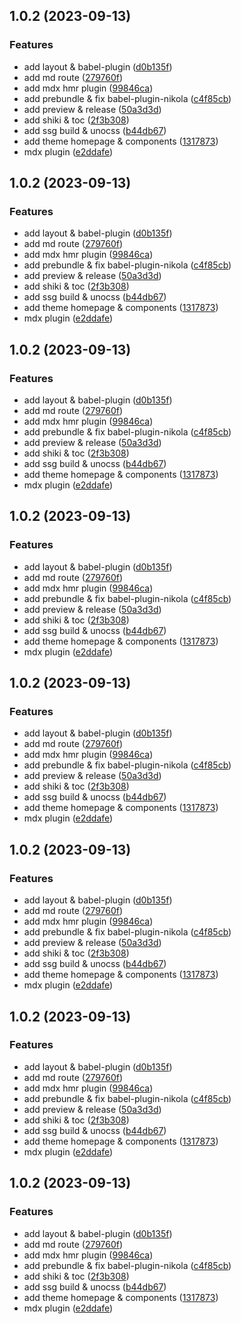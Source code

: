 ## 1.0.2 (2023-09-13)


### Features

* add layout & babel-plugin ([d0b135f](https://github.com/nikojxie/nikola/commit/d0b135fb04605abc54d955c3e67d2c8a52435316))
* add md route ([279760f](https://github.com/nikojxie/nikola/commit/279760fb73e1285d0b5591785b8adc9606a5a01e))
* add mdx hmr plugin ([99846ca](https://github.com/nikojxie/nikola/commit/99846cac943a1955007b1514c826113ba7c795c6))
* add prebundle & fix babel-plugin-nikola ([c4f85cb](https://github.com/nikojxie/nikola/commit/c4f85cb19b646c7ae7fc0e7193804d36dd7c8530))
* add preview & release ([50a3d3d](https://github.com/nikojxie/nikola/commit/50a3d3d25f52ca555cc30944119b59d562814bfc))
* add shiki & toc ([2f3b308](https://github.com/nikojxie/nikola/commit/2f3b308de9b989421c55822f21e023942726e808))
* add ssg build & unocss ([b44db67](https://github.com/nikojxie/nikola/commit/b44db67a1809d933fd8fcc77a9d5fc6ae1af6ac8))
* add theme homepage & components ([1317873](https://github.com/nikojxie/nikola/commit/1317873d7d5507a756c85de621ac568634bf2ddf))
* mdx plugin ([e2ddafe](https://github.com/nikojxie/nikola/commit/e2ddafefa6068d72dba7a3a2cf2b95a71879d21c))



## 1.0.2 (2023-09-13)


### Features

* add layout & babel-plugin ([d0b135f](https://github.com/nikojxie/nikola/commit/d0b135fb04605abc54d955c3e67d2c8a52435316))
* add md route ([279760f](https://github.com/nikojxie/nikola/commit/279760fb73e1285d0b5591785b8adc9606a5a01e))
* add mdx hmr plugin ([99846ca](https://github.com/nikojxie/nikola/commit/99846cac943a1955007b1514c826113ba7c795c6))
* add prebundle & fix babel-plugin-nikola ([c4f85cb](https://github.com/nikojxie/nikola/commit/c4f85cb19b646c7ae7fc0e7193804d36dd7c8530))
* add preview & release ([50a3d3d](https://github.com/nikojxie/nikola/commit/50a3d3d25f52ca555cc30944119b59d562814bfc))
* add shiki & toc ([2f3b308](https://github.com/nikojxie/nikola/commit/2f3b308de9b989421c55822f21e023942726e808))
* add ssg build & unocss ([b44db67](https://github.com/nikojxie/nikola/commit/b44db67a1809d933fd8fcc77a9d5fc6ae1af6ac8))
* add theme homepage & components ([1317873](https://github.com/nikojxie/nikola/commit/1317873d7d5507a756c85de621ac568634bf2ddf))
* mdx plugin ([e2ddafe](https://github.com/nikojxie/nikola/commit/e2ddafefa6068d72dba7a3a2cf2b95a71879d21c))



## 1.0.2 (2023-09-13)


### Features

* add layout & babel-plugin ([d0b135f](https://github.com/nikojxie/nikola/commit/d0b135fb04605abc54d955c3e67d2c8a52435316))
* add md route ([279760f](https://github.com/nikojxie/nikola/commit/279760fb73e1285d0b5591785b8adc9606a5a01e))
* add mdx hmr plugin ([99846ca](https://github.com/nikojxie/nikola/commit/99846cac943a1955007b1514c826113ba7c795c6))
* add prebundle & fix babel-plugin-nikola ([c4f85cb](https://github.com/nikojxie/nikola/commit/c4f85cb19b646c7ae7fc0e7193804d36dd7c8530))
* add preview & release ([50a3d3d](https://github.com/nikojxie/nikola/commit/50a3d3d25f52ca555cc30944119b59d562814bfc))
* add shiki & toc ([2f3b308](https://github.com/nikojxie/nikola/commit/2f3b308de9b989421c55822f21e023942726e808))
* add ssg build & unocss ([b44db67](https://github.com/nikojxie/nikola/commit/b44db67a1809d933fd8fcc77a9d5fc6ae1af6ac8))
* add theme homepage & components ([1317873](https://github.com/nikojxie/nikola/commit/1317873d7d5507a756c85de621ac568634bf2ddf))
* mdx plugin ([e2ddafe](https://github.com/nikojxie/nikola/commit/e2ddafefa6068d72dba7a3a2cf2b95a71879d21c))



## 1.0.2 (2023-09-13)


### Features

* add layout & babel-plugin ([d0b135f](https://github.com/nikojxie/nikola/commit/d0b135fb04605abc54d955c3e67d2c8a52435316))
* add md route ([279760f](https://github.com/nikojxie/nikola/commit/279760fb73e1285d0b5591785b8adc9606a5a01e))
* add mdx hmr plugin ([99846ca](https://github.com/nikojxie/nikola/commit/99846cac943a1955007b1514c826113ba7c795c6))
* add prebundle & fix babel-plugin-nikola ([c4f85cb](https://github.com/nikojxie/nikola/commit/c4f85cb19b646c7ae7fc0e7193804d36dd7c8530))
* add preview & release ([50a3d3d](https://github.com/nikojxie/nikola/commit/50a3d3d25f52ca555cc30944119b59d562814bfc))
* add shiki & toc ([2f3b308](https://github.com/nikojxie/nikola/commit/2f3b308de9b989421c55822f21e023942726e808))
* add ssg build & unocss ([b44db67](https://github.com/nikojxie/nikola/commit/b44db67a1809d933fd8fcc77a9d5fc6ae1af6ac8))
* add theme homepage & components ([1317873](https://github.com/nikojxie/nikola/commit/1317873d7d5507a756c85de621ac568634bf2ddf))
* mdx plugin ([e2ddafe](https://github.com/nikojxie/nikola/commit/e2ddafefa6068d72dba7a3a2cf2b95a71879d21c))



## 1.0.2 (2023-09-13)


### Features

* add layout & babel-plugin ([d0b135f](https://github.com/nikojxie/nikola/commit/d0b135fb04605abc54d955c3e67d2c8a52435316))
* add md route ([279760f](https://github.com/nikojxie/nikola/commit/279760fb73e1285d0b5591785b8adc9606a5a01e))
* add mdx hmr plugin ([99846ca](https://github.com/nikojxie/nikola/commit/99846cac943a1955007b1514c826113ba7c795c6))
* add prebundle & fix babel-plugin-nikola ([c4f85cb](https://github.com/nikojxie/nikola/commit/c4f85cb19b646c7ae7fc0e7193804d36dd7c8530))
* add preview & release ([50a3d3d](https://github.com/nikojxie/nikola/commit/50a3d3d25f52ca555cc30944119b59d562814bfc))
* add shiki & toc ([2f3b308](https://github.com/nikojxie/nikola/commit/2f3b308de9b989421c55822f21e023942726e808))
* add ssg build & unocss ([b44db67](https://github.com/nikojxie/nikola/commit/b44db67a1809d933fd8fcc77a9d5fc6ae1af6ac8))
* add theme homepage & components ([1317873](https://github.com/nikojxie/nikola/commit/1317873d7d5507a756c85de621ac568634bf2ddf))
* mdx plugin ([e2ddafe](https://github.com/nikojxie/nikola/commit/e2ddafefa6068d72dba7a3a2cf2b95a71879d21c))



## 1.0.2 (2023-09-13)


### Features

* add layout & babel-plugin ([d0b135f](https://github.com/nikojxie/nikola/commit/d0b135fb04605abc54d955c3e67d2c8a52435316))
* add md route ([279760f](https://github.com/nikojxie/nikola/commit/279760fb73e1285d0b5591785b8adc9606a5a01e))
* add mdx hmr plugin ([99846ca](https://github.com/nikojxie/nikola/commit/99846cac943a1955007b1514c826113ba7c795c6))
* add prebundle & fix babel-plugin-nikola ([c4f85cb](https://github.com/nikojxie/nikola/commit/c4f85cb19b646c7ae7fc0e7193804d36dd7c8530))
* add preview & release ([50a3d3d](https://github.com/nikojxie/nikola/commit/50a3d3d25f52ca555cc30944119b59d562814bfc))
* add shiki & toc ([2f3b308](https://github.com/nikojxie/nikola/commit/2f3b308de9b989421c55822f21e023942726e808))
* add ssg build & unocss ([b44db67](https://github.com/nikojxie/nikola/commit/b44db67a1809d933fd8fcc77a9d5fc6ae1af6ac8))
* add theme homepage & components ([1317873](https://github.com/nikojxie/nikola/commit/1317873d7d5507a756c85de621ac568634bf2ddf))
* mdx plugin ([e2ddafe](https://github.com/nikojxie/nikola/commit/e2ddafefa6068d72dba7a3a2cf2b95a71879d21c))



## 1.0.2 (2023-09-13)


### Features

* add layout & babel-plugin ([d0b135f](https://github.com/nikojxie/nikola/commit/d0b135fb04605abc54d955c3e67d2c8a52435316))
* add md route ([279760f](https://github.com/nikojxie/nikola/commit/279760fb73e1285d0b5591785b8adc9606a5a01e))
* add mdx hmr plugin ([99846ca](https://github.com/nikojxie/nikola/commit/99846cac943a1955007b1514c826113ba7c795c6))
* add prebundle & fix babel-plugin-nikola ([c4f85cb](https://github.com/nikojxie/nikola/commit/c4f85cb19b646c7ae7fc0e7193804d36dd7c8530))
* add preview & release ([50a3d3d](https://github.com/nikojxie/nikola/commit/50a3d3d25f52ca555cc30944119b59d562814bfc))
* add shiki & toc ([2f3b308](https://github.com/nikojxie/nikola/commit/2f3b308de9b989421c55822f21e023942726e808))
* add ssg build & unocss ([b44db67](https://github.com/nikojxie/nikola/commit/b44db67a1809d933fd8fcc77a9d5fc6ae1af6ac8))
* add theme homepage & components ([1317873](https://github.com/nikojxie/nikola/commit/1317873d7d5507a756c85de621ac568634bf2ddf))
* mdx plugin ([e2ddafe](https://github.com/nikojxie/nikola/commit/e2ddafefa6068d72dba7a3a2cf2b95a71879d21c))



## 1.0.2 (2023-09-13)

### Features

- add layout & babel-plugin ([d0b135f](https://github.com/nikojxie/nikola/commit/d0b135fb04605abc54d955c3e67d2c8a52435316))
- add md route ([279760f](https://github.com/nikojxie/nikola/commit/279760fb73e1285d0b5591785b8adc9606a5a01e))
- add mdx hmr plugin ([99846ca](https://github.com/nikojxie/nikola/commit/99846cac943a1955007b1514c826113ba7c795c6))
- add prebundle & fix babel-plugin-nikola ([c4f85cb](https://github.com/nikojxie/nikola/commit/c4f85cb19b646c7ae7fc0e7193804d36dd7c8530))
- add shiki & toc ([2f3b308](https://github.com/nikojxie/nikola/commit/2f3b308de9b989421c55822f21e023942726e808))
- add ssg build & unocss ([b44db67](https://github.com/nikojxie/nikola/commit/b44db67a1809d933fd8fcc77a9d5fc6ae1af6ac8))
- add theme homepage & components ([1317873](https://github.com/nikojxie/nikola/commit/1317873d7d5507a756c85de621ac568634bf2ddf))
- mdx plugin ([e2ddafe](https://github.com/nikojxie/nikola/commit/e2ddafefa6068d72dba7a3a2cf2b95a71879d21c))
